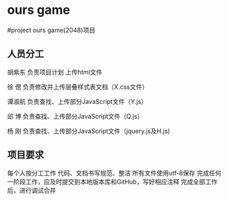 ﻿ours game
===========

#project ours game(2048)项目
## 人员分工
胡紫东  负责项目计划 上传html文件

徐  偲  负责修改并上传层叠样式表文档（X.css文件）

谭淑航  负责查找、上传部分JavaScript文件（Y.js）

邱  博  负责查找、上传部分JavaScript文件（Q.js）

杨  刚  负责查找、上传部分JavaScript文件（jquery.js及H.js)

## 项目要求
每个人按分工工作
代码、文档书写规范、整洁
所有文件使用utf-8保存
完成任何一阶段工作，应及时提交到本地版本库和GitHub，写好相应注释
完成全部工作后，进行调试合并


